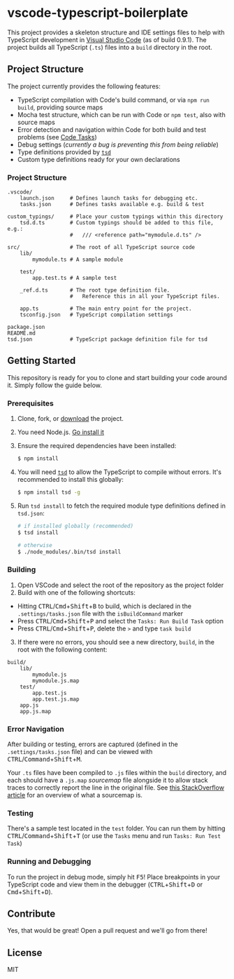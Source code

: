 vscode-typescript-boilerplate
=========================

This project provides a skeleton structure and IDE settings files to help with TypeScript development in [Visual Studio Code][vscode] (as of build 0.9.1). The project builds all TypeScript (`.ts`) files into a `build` directory in the root.

## Project Structure
The project currently provides the following features:
* TypeScript compilation with Code's build command, or via `npm run build`, providing source maps
* Mocha test structure, which can be run with Code or `npm test`, also with source maps
* Error detection and navigation within Code for both build and test problems (see [Code Tasks](https://code.visualstudio.com/Docs/editor/tasks))
* Debug settings (_currently a bug is preventing this from being reliable_)
* Type definitions provided by [`tsd`][tsd]
* Custom type definitions ready for your own declarations

### Project Structure
```
.vscode/
    launch.json     # Defines launch tasks for debugging etc.
    tasks.json      # Defines tasks available e.g. build & test
    
custom_typings/     # Place your custom typings within this directory
    tsd.d.ts        # Custom typings should be added to this file, e.g.:
                    #   /// <reference path="mymodule.d.ts" />
                    
src/                # The root of all TypeScript source code
    lib/
        mymodule.ts # A sample module
        
    test/
        app.test.ts # A sample test
        
    _ref.d.ts       # The root type definition file.
                    #   Reference this in all your TypeScript files.
                    
    app.ts          # The main entry point for the project.
    tsconfig.json   # TypeScript compilation settings
    
package.json
README.md
tsd.json            # TypeScript package definition file for tsd
```

## Getting Started
This repository is ready for you to clone and start building your code around it. Simply follow the guide below.

### Prerequisites
1. Clone, fork, or [download](/Codesleuth/vscode-typescript-boilerplate/releases) the project.
2. You need Node.js. [Go install it][nodejsdownload]
3. Ensure the required dependencies have been installed:
    ```bash
    $ npm install
    ```

4. You will need [`tsd`][tsd] to allow the TypeScript to compile without errors. It's recommended to install this globally:
    ```bash
    $ npm install tsd -g
    ```

5. Run `tsd install` to fetch the required module type definitions defined in `tsd.json`:
    ```bash
    # if installed globally (recommended)
    $ tsd install

    # otherwise
    $ ./node_modules/.bin/tsd install
    ```

### Building
1. Open VSCode and select the root of the repository as the project folder
2. Build with one of the following shortcuts:
 * Hitting <kbd>CTRL</kbd>/<kbd>Cmd</kbd>+<kbd>Shift</kbd>+<kbd>B</kbd> to build, which is declared in the `.settings/tasks.json` file with the `isBuildCommand` marker
 * Press <kbd>CTRL</kbd>/<kbd>Cmd</kbd>+<kbd>Shift</kbd>+<kbd>P</kbd> and select the `Tasks: Run Build Task` option
 * Press <kbd>CTRL</kbd>/<kbd>Cmd</kbd>+<kbd>Shift</kbd>+<kbd>P</kbd>, delete the `>` and type `task build`
3. If there were no errors, you should see a new directory, `build`, in the root with the following content:
```
build/
    lib/
        mymodule.js 
        mymodule.js.map
    test/
        app.test.js
        app.test.js.map
    app.js
    app.js.map
```

### Error Navigation
After building or testing, errors are captured (defined in the `.settings/tasks.json` file) and can be viewed with <kbd>CTRL</kbd>/<kbd>Command</kbd>+<kbd>Shift</kbd>+<kbd>M</kbd>.

Your `.ts` files have been compiled to `.js` files within the `build` directory, and each should have a `.js.map` _sourcemap_ file alongside it to allow stack traces to correctly report the line in the original file. See [this StackOverflow article][sourcemapquestion] for an overview of what a sourcemap is.

### Testing
There's a sample test located in the `test` folder. You can run them by hitting <kbd>CTRL</kbd>/<kbd>Command</kbd>+<kbd>Shift</kbd>+<kbd>T</kbd> (or use the `Tasks` menu and run `Tasks: Run Test Task`)

### Running and Debugging
To run the project in debug mode, simply hit <kbd>F5</kbd>! Place breakpoints in your TypeScript code and view them in the debugger (<kbd>CTRL</kbd>+<kbd>Shift</kbd>+<kbd>D</kbd> or <kbd>Cmd</kbd>+<kbd>Shift</kbd>+<kbd>D</kbd>).

## Contribute
Yes, that would be great! Open a pull request and we'll go from there!

## License
MIT

[vscode]: https://code.visualstudio.com/
[nodejsdownload]: https://nodejs.org/download/
[sourcemapquestion]: http://stackoverflow.com/questions/21719562/javascript-map-files-javascript-source-maps
[tsd]: https://www.npmjs.com/package/tsd
